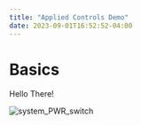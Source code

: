 ```yaml
---
title: "Applied Controls Demo"
date: 2023-09-01T16:52:52-04:00
---
```


# Basics

Hello There!

![system_PWR_switch](https://jhu-hemi-aimd.github.io/Siemens-S7-1500-PLC/applied-controls-demo/images/figure_system_pwr_switch.png?classes=center)
